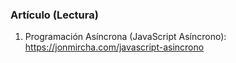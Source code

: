 ### Artículo (Lectura) ###
1. Programación Asíncrona (JavaScript Asíncrono): https://jonmircha.com/javascript-asincrono